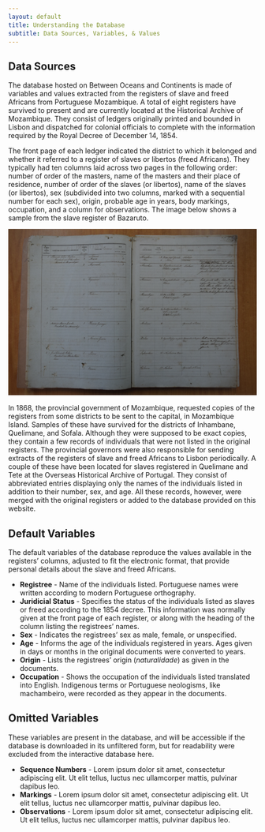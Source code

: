 ```yaml
---
layout: default
title: Understanding the Database
subtitle: Data Sources, Variables, & Values
---
```


## Data Sources
The database hosted on Between Oceans and Continents is made of variables and values extracted from the registers of slave and freed Africans from Portuguese Mozambique. A total of eight registers have survived to present and are currently located at the Historical Archive of Mozambique. They consist of ledgers originally printed and bounded in Lisbon and dispatched for colonial officials to complete with the information required by the Royal Decree of December 14, 1854.

The front page of each ledger indicated the district to which it belonged and whether it referred to a register of slaves or libertos (freed Africans). They typically had ten columns laid across two pages in the following order: number of order of the masters, name of the masters and their place of residence, number of order of the slaves (or libertos), name of the slaves (or libertos), sex (subdivided into two columns, marked with a sequential number for each sex), origin, probable age in years, body markings, occupation, and a column for observations. The image below shows a sample from the slave register of Bazaruto.

![Bazaruto slave register](/assets/images/AHM_Bazaruto.jpg)

In 1868, the provincial government of Mozambique, requested copies of the registers from some districts to be sent to the capital, in Mozambique Island. Samples of these have survived for the districts of Inhambane, Quelimane, and Sofala. Although they were supposed to be exact copies, they contain a few records of individuals that were not listed in the original registers. The provincial governors were also responsible for sending extracts of the registers of slave and freed Africans to Lisbon periodically. A couple of these have been located for slaves registered in Quelimane and Tete at the Overseas Historical Archive of Portugal. They consist of abbreviated entries displaying only the names of the individuals listed in addition to their number, sex, and age. All these records, however, were merged with the original registers or added to the database provided on this website.

## Default Variables
The default variables of the database reproduce the values available in the registers’ columns, adjusted to fit the electronic format, that provide personal details about the slave and freed Africans.
- **Registree** - Name of the individuals listed. Portuguese names were written according to modern Portuguese orthography.
- **Juridicial Status** - Specifies the status of the individuals listed as slaves or freed according to the 1854 decree. This information was normally given at the front page of each register, or along with the heading of the column listing the registrees’ names.
- **Sex** - Indicates the registrees’ sex as male, female, or unspecified.
- **Age** - Informs the age of the individuals registered in years. Ages given in days or months in the original documents were converted to years.
- **Origin** - Lists the registrees’ origin (*naturalidade*) as given in the documents.
- **Occupation** - Shows the occupation of the individuals listed translated into English. Indigenous terms or Portuguese neologisms, like machambeiro,  were recorded as they appear in the documents.

## Omitted Variables
These variables are present in the database, and will be accessible if the database is downloaded in its unfiltered form, but for readability were excluded from the interactive database here.
- **Sequence Numbers** - Lorem ipsum dolor sit amet, consectetur adipiscing elit. Ut elit tellus, luctus nec ullamcorper mattis, pulvinar dapibus leo.
- **Markings** - Lorem ipsum dolor sit amet, consectetur adipiscing elit. Ut elit tellus, luctus nec ullamcorper mattis, pulvinar dapibus leo.
- **Observations** - Lorem ipsum dolor sit amet, consectetur adipiscing elit. Ut elit tellus, luctus nec ullamcorper mattis, pulvinar dapibus leo.